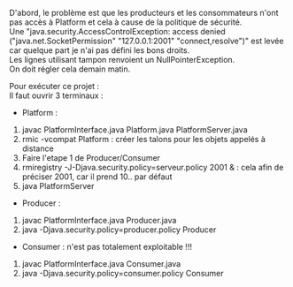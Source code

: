 <p> D'abord, le problème est que les producteurs et les consommateurs n'ont pas accès à Platform et cela à cause de la politique de sécurité.<br> Une "java.security.AccessControlException: access denied ("java.net.SocketPermission" "127.0.0.1:2001" "connect,resolve")" est levée car quelque part je n'ai pas défini les bons droits. <br> Les lignes utilisant tampon renvoient un NullPointerException. <br> On doit régler cela demain matin. </p>

<p>Pour exécuter ce projet :<br>
Il faut ouvrir 3 terminaux : </p>

- Platform : 
<ol>
    <li> javac PlatformInterface.java Platform.java PlatformServer.java </li>
    <li> rmic -vcompat Platform : créer les talons pour les objets appelés à distance </li>
    <li> Faire l'etape 1 de Producer/Consumer </li>
    <li> rmiregistry -J-Djava.security.policy=serveur.policy 2001 & : cela afin de préciser 2001, car il prend 10.. par défaut </li>
    <li> java PlatformServer </li>
</ol>

 - Producer : 
 <ol>
    <li> javac PlatformInterface.java Producer.java</li>
    <li> java -Djava.security.policy=producer.policy Producer </li>
</ol>

 - Consumer : n'est pas totalement exploitable !!! </p>
  <ol>
    <li> javac PlatformInterface.java Consumer.java</li>
    <li> java -Djava.security.policy=consumer.policy Consumer </li>
</ol>
